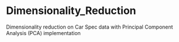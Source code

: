 # Dimensionality_Reduction
Dimensionality reduction on Car Spec data with Principal Component Analysis (PCA) implementation
